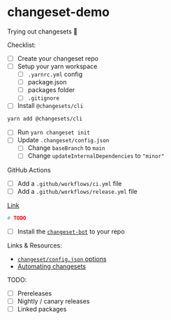 # changeset-demo

Trying out changesets :eyes:

Checklist:

- [ ] Create your changeset repo
- [ ] Setup your yarn workspace
  - [ ] `.yarnrc.yml` config
  - [ ] package.json
  - [ ] packages folder
  - [ ] `.gitignore`
- [ ] Install `@changesets/cli`

```bash
yarn add @changesets/cli
```

- [ ] Run `yarn changeset init`
- [ ] Update `.changeset/config.json`
  - [ ] Change `baseBranch` to `main`
  - [ ] Change `updateInternalDependencies` to `"minor"`

GitHub Actions

- [ ] Add a `.github/workflows/ci.yml` file
- [ ] Add a `.github/workflows/release.yml` file

[Link](https://github.com/changesets/action)

```yml
# TODO
```

- [ ] Install the [`changeset-bot`](https://github.com/apps/changeset-bot) to your repo

Links & Resources:

- [`changeset/config.json` options](https://github.com/atlassian/changesets/blob/main/docs/config-file-options.md)
- [Automating
  changesets](https://github.com/atlassian/changesets/blob/main/docs/automating-changesets.md)

TODO:

- [ ] Prereleases
- [ ] Nightly / canary releases
- [ ] Linked packages
